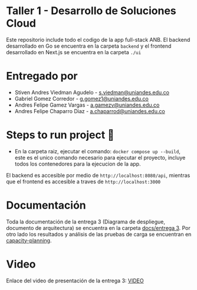 # Taller 1 - Desarrollo de Soluciones Cloud
Este repositorio include todo el codigo de la app full-stack ANB. El backend desarrollado en Go se encuentra en la carpeta `backend` y el frontend desarrollado en Next.js se encuentra en la carpeta `./ui`

# Entregado por 

- Stiven Andres Viedman Agudelo - s.viedman@uniandes.edu.co
- Gabriel Gomez Corredor - g.gomez1@uniandes.edu.co
- Andres Felipe Gamez Vargas - a.gamezv@uniandes.edu.co
- Andres Felipe Chaparro Diaz - a.chaparrod@uniandes.edu.co

# Steps to run project 🚀
- En la carpeta raiz, ejecutar el comando: `docker compose up --build`, este es el unico comando necesario para ejecutar el proyecto, incluye todos los contenedores para la ejecucion de la app.

El backend es accesible por medio de `http://localhost:8080/api`, mientras que el frontend es accesible a traves de ``http://localhost:3000``

# Documentación

Toda la documentación de la entrega 3 (Diagrama de despliegue, documento de arquitectura) se encuentra en la carpeta [docs/entrega 3](docs/entrega3). Por otro lado los resultados y análisis de las pruebas de carga se encuentran en [capacity-planning](capacity-planning/pruebas_de_carga_entrega3.pdf).

# Video

Enlace del video de presentación de la entrega 3: [VIDEO](https://www.youtube.com/watch?v=ydoJjcmx4fY)